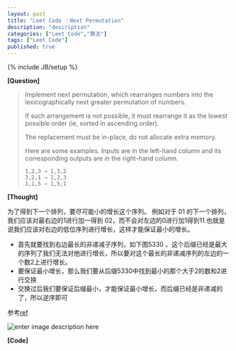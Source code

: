 ```yaml
---
layout: post
title: "Leet Code ：Next Permutation"
description: "description"
categories: ["Leet Code","算法"]
tags: ["Leet Code"]
published: true
---
```

{% include JB/setup %} 

**[Question]**

> Implement next permutation, which rearranges numbers into the
> lexicographically next greater permutation of numbers.
> 
> If such arrangement is not possible, it must rearrange it as the
> lowest possible order (ie, sorted in ascending order).
> 
> The replacement must be in-place, do not allocate extra memory.
> 
> Here are some examples. Inputs are in the left-hand column and its
> corresponding outputs are in the right-hand column.
> 
>     1,2,3 → 1,3,2
>     3,2,1 → 1,2,3
>     1,1,5 → 1,5,1

**[Thought]**

为了得到下一个排列，要尽可能小的增长这个序列。
例如对于 01 的下一个排列，我们应该对最右边的1进行加一得到 02，而不会对左边的0进行加1得到11.也就是说我们应该对右边的低位序列进行增长，这样才能保证最小的增长。

 - 首先就要找到右边最长的非递减子序列，如下图5330 ，这个后缀已经是最大的序列了我们无法对他进行增长，所以要对这个最长的非递减序列的左边的一个数2上进行增长。
 - 要保证最小增长，那么我们要从后缀5330中找到最小的那个大于2的数和2进行交换
 - 交换过后我们要保证后缀最小，才能保证最小增长，而后缀已经是非递减的了，所以逆序即可

 参考[ref][1]

![enter image description here][2]

**[Code]**

<script src="https://gist.github.com/HaiyangXu/e79e6f3cdb349fb7111e.js"></script>

  [1]: http://nayuki.eigenstate.org/page/next-lexicographical-permutation-algorithm
  [2]: https://lh5.googleusercontent.com/-9nYQ3upP5Tg/U25ETR1VnyI/AAAAAAAAAss/yUQd6BDgi9w/s500/next-permutation-algorithm-thumb.png